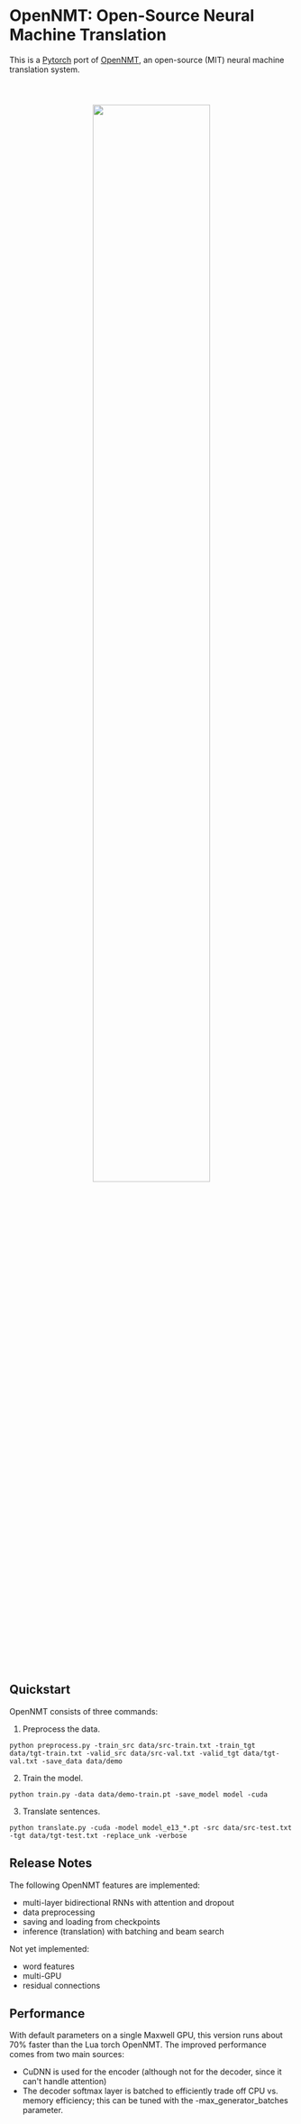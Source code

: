 # OpenNMT: Open-Source Neural Machine Translation

This is a [Pytorch](https://github.com/pytorch/pytorch)
port of [OpenNMT](https://github.com/OpenNMT/OpenNMT),
an open-source (MIT) neural machine translation system.

<center style="padding: 40px"><img width="70%" src="http://opennmt.github.io/simple-attn.png" /></center>

## Quickstart

OpenNMT consists of three commands:

1) Preprocess the data.

```python preprocess.py -train_src data/src-train.txt -train_tgt data/tgt-train.txt -valid_src data/src-val.txt -valid_tgt data/tgt-val.txt -save_data data/demo```

2) Train the model.

```python train.py -data data/demo-train.pt -save_model model -cuda```

3) Translate sentences.

```python translate.py -cuda -model model_e13_*.pt -src data/src-test.txt -tgt data/tgt-test.txt -replace_unk -verbose```

## Release Notes

The following OpenNMT features are implemented:

- multi-layer bidirectional RNNs with attention and dropout
- data preprocessing
- saving and loading from checkpoints
- inference (translation) with batching and beam search

Not yet implemented:

- word features
- multi-GPU
- residual connections

## Performance

With default parameters on a single Maxwell GPU, this version runs about 70% faster than the Lua torch OpenNMT. The improved performance comes from two main sources:

- CuDNN is used for the encoder (although not for the decoder, since it can't handle attention)
- The decoder softmax layer is batched to efficiently trade off CPU vs. memory efficiency; this can be tuned with the -max_generator_batches parameter.
